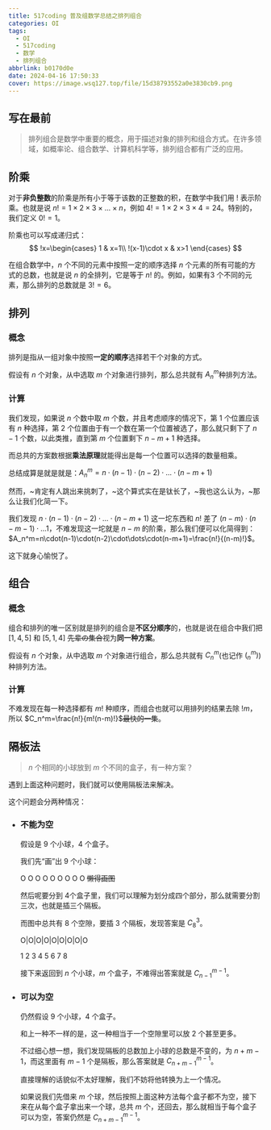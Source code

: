 ```yaml
---
title: 517coding 普及组数学总结之排列组合
categories: OI
tags:
  - OI
  - 517coding
  - 数学
  - 排列组合
abbrlink: b0170d0e
date: 2024-04-16 17:50:33
cover: https://image.wsq127.top/file/15d38793552a0e3830cb9.png
---
```

## 写在最前

> 排列组合是数学中重要的概念，用于描述对象的排列和组合方式。在许多领域，如概率论、组合数学、计算机科学等，排列组合都有广泛的应用。

## 阶乘

对于**非负整数**的阶乘是所有小于等于该数的正整数的积，在数学中我们用 $!$ 表示阶乘。也就是说 $n!=1\times2\times3\times...\times n$，例如 $4!=1\times2\times3\times4=24$。特别的，我们定义 $0!=1$​。

阶乘也可以写成递归式：
$$
!x=\begin{cases}
	1 & x=1\\
	!(x-1)\cdot x & x>1
\end{cases}
$$

在组合数学中，$n$ 个不同的元素中按照一定的顺序选择 $n$ 个元素的所有可能的方式的总数，也就是说 $n$ 的全排列，它是等于 $n!$ 的。例如，如果有$3$ 个不同的元素，那么排列的总数就是 $3!=6$。

## 排列

### 概念

排列是指从一组对象中按照**一定的顺序**选择若干个对象的方式。

假设有 $n$ 个对象，从中选取 $m$ 个对象进行排列，那么总共就有 $A_n^m$​​​​ 种排列方法。

### 计算

我们发现，如果说 $n$ 个数中取 $m$ 个数，并且考虑顺序的情况下，第 $1$ 个位置应该有 $n$ 种选择，第 $2$ 个位置由于有一个数在第一个位置被选了，那么就只剩下了 $n-1$ 个数，以此类推，直到第 $m$ 个位置剩下 $n-m+1$ 种选择。

而总共的方案数根据**乘法原理**就能得出是每一个位置可以选择的数量相乘。

总结成算是就是就是：$A_n^m=n\cdot(n-1)\cdot(n-2)\cdot\dots\cdot(n-m+1)$

然而，~肯定有人跳出来挑刺了，~这个算式实在是钛长了，~我也这么认为，~那么让我们化简一下。

我们发现 $n\cdot(n-1)\cdot(n-2)\cdot\dots\cdot(n-m+1)$ 这一坨东西和 $n!$ 差了 $(n-m)\cdot(n-m-1)\cdot\dots1$，不难发现这一坨就是 $n-m$ 的阶乘，那么我们便可以化简得到：$A_n^m=n\cdot(n-1)\cdot(n-2)\cdot\dots\cdot(n-m+1)=\frac{n!}{(n-m)!}$。

这下就身心愉悦了。

## 组合

### 概念

组合和排列的唯一区别就是排列的组合是**不区分顺序**的，也就是说在组合中我们把 $[1,4,5]$ 和 $[5,1,4]$ ~~先辈の集合~~视为**同一种方案**。

假设有 $n$ 个对象，从中选取 $m$ 个对象进行组合，那么总共就有 $C_n^m$(也记作 $(_n^m)$​) 种排列方法。

### 计算

不难发现在每一种选择都有 $m!$ 种顺序，而组合也就可以用排列的结果去除 $!m$，所以 $C_n^m=\frac{n!}{m!(n-m)!}$~~最快的一集~~。

## 隔板法

> $n$ 个相同的小球放到 $m$ 个不同的盒子，有一种方案？

遇到上面这种问题时，我们就可以使用隔板法来解决。

这个问题会分两种情况：

* ### 不能为空

    假设是 $9$ 个小球，$4$ 个盒子。

    我们先“画”出 $9$ 个小球：

    O O O O O O O O O ~~懒得画图~~

    然后呢要分到 $4$​ 个盒子里，我们可以理解为划分成四个部分，那么就需要分割三次，也就是插三个隔板。

    而图中总共有 $8$ 个空隙，要插 $3$ 个隔板，发现答案是 $C_8^3$​。

    O|O|O|O|O|O|O|O|O

     1 2 3 4 5 6 7 8

    接下来返回到 $n$ 个小球，$m$ 个盒子，不难得出答案就是 $C_{n-1}^{m-1}$。

* ### 可以为空

    仍然假设 $9$ 个小球，$4$​ 个盒子。

    和上一种不一样的是，这一种相当于一个空隙里可以放 $2$ 个甚至更多。

    不过细心想一想，我们发现隔板的总数加上小球的总数是不变的，为 $n+m-1$，而这里面有 $m-1$ 个是隔板，那么答案就是 $C_{n+m-1}^{m-1}$。

    直接理解的话貌似不太好理解，我们不妨将他转换为上一个情况。

    如果说我们先借来 $m$ 个球，然后按照上面这种方法每个盒子都不为空，接下来在从每个盒子拿出来一个球，总共 $m$ 个，还回去，那么就相当于每个盒子可以为空，答案仍然是 $C_{n+m-1}^{m-1}$​​。